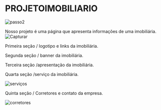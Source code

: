 # PROJETOIMOBILIARIO
![passo2](https://user-images.githubusercontent.com/106616102/177985727-517421f2-e4dd-4d69-874e-75d9bf327b4c.jpeg)


Nosso projeto é uma página que apresenta informações de uma imobiliária.
![Capturar](https://user-images.githubusercontent.com/106616102/177986173-13644758-4600-42b8-9177-9f4cb8e372e4.PNG)


Primeira seção / logotipo e links da imobiliária.


Segunda seção / banner da imobiliária.


Terceira seção /apresentação da imobiliária.



Quarta seção /serviço da imobiliária.

![serviços](https://user-images.githubusercontent.com/106616102/177986825-3e166e82-d8c5-4e30-b550-73ff9d1c938c.PNG)


Quinta seção / Corretores e contato da empresa.

![corretores](https://user-images.githubusercontent.com/106616102/177986839-c87261d3-8e26-4302-b294-519bc469968d.PNG)



